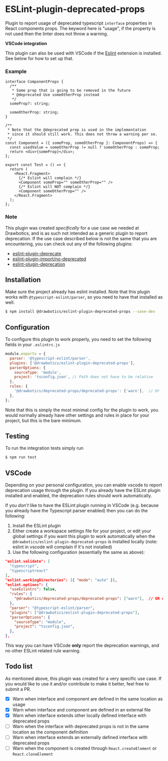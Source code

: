 # ESLint-plugin-deprecated-props

Plugin to report usage of deprecated typescript `interface` properties in React components props. The keyword here is "usage", if the property is not used then the linter does not throw a warning.

**VSCode integration**

This plugin can also be used with VSCode if the [Eslint](https://github.com/microsoft/vscode-eslint) extension is installed. See below for how to set up that.

### Example
```tsx
interface ComponentProps {
  /**
   * Some prop that is going to be removed in the future
   * @deprecated Use someOtherProp instead
   */
  someProp?: string;

  someOtherProp: string;
}

/**
 * Note that the @deprecated prop is used in the implementation
 * since it should still work. This does not throw a warning per se.
 */
const Component = ({ someProp, someOtherProp }: ComponentProps) => {
  const usedValue = someOtherProp != null ? someOtherProp : someProp;
  return <div>{someProp}</div>;
};

export const Test = () => {
  return (
    <React.Fragment>
      {/* Eslint will complain */}
      <Component someProp="" someOtherProp="" /> 
      {/* Eslint will NOT complain */}
      <Component someOtherProp="" />
    </React.Fragment>
  );
};
```

### Note
This plugin was created _specifically_ for a use case we needed at Drawbotics, and is as such not intended as a generic plugin to report deprecation. If the use case described below is not the same that you are encountering, you can check out any of the following plugins:
- [eslint-plugin-deprecate](https://github.com/AlexMost/eslint-plugin-deprecate)
- [eslint-plugin-import/no-deprecated](https://github.com/benmosher/eslint-plugin-import/blob/master/docs/rules/no-deprecated.md)
- [eslint-plugin-deprecation](https://github.com/gund/eslint-plugin-deprecation)


## Installation
Make sure the project already has eslint installed. Note that this plugin works with `@typescript-eslint/parser`, so you need to have that installed as well.
```bash
$ npm install @drawbotics/eslint-plugin-deprecated-props --save-dev
```

## Configuration
To configure this plugin to work properly, you need to set the following fields in your `.eslintrc.js`
```js
module.exports = {
  parser: '@typescript-eslint/parser',
  plugins: ['@drawbotics/eslint-plugin-deprecated-props'],
  parserOptions: {
    sourceType: 'module',
    project: 'tsconfig.json', // Path does not have to be relative
  },
  rules: {
    '@drawbotics/deprecated-props/deprecated-props': ['warn'],  // Or 'error'
  },
};
```
Note that this is simply the most minimal config for the plugin to work, you would normally already have other settings and rules in place for your project, but this is the bare minimum.

## Testing
To run the integration tests simply run
```bash
$ npm run test
```

## VSCode
Depending on your personal configuration, you can enable vscode to report deprecation usage through the plugin. If you already have the ESLint plugin installed and enabled, the deprecation rules should work automatically.

If you _don't_ like to have the ESLint plugin running in VSCode (e.g. because you already have the Typescript parser enabled) then you can do the following:
1. Install the ESLint plugin
2. Either create a workspace settings file for your project, or edit your global settings if you want this plugin to work automatically when the `@drawbotics/eslint-plugin-deprecated-props` is installed locally (note: eslint in vscode will complain if it's not installed)
3. Use the following configuration (essentially the same as above):
```json
"eslint.validate": [
  "typescript",
  "typescriptreact"
],
"eslint.workingDirectories": [{ "mode": "auto" }],
"eslint.options": {
  "useEslintrc": false,
  "rules": {
    "@drawbotics/deprecated-props/deprecated-props": ["warn"],  // OR error
  },
  "parser": "@typescript-eslint/parser",
  "plugins": ["@drawbotics/eslint-plugin-deprecated-props"],
  "parserOptions": {
    "sourceType": "module",
    "project": "tsconfig.json",
  },
},
```
This way you can have VSCode **only** report the deprecation warnings, and no other ESLint related rule warning.

## Todo list
As mentioned above, this plugin was created for a very specific use case. If you would like to use it and/or contribute to make it better, feel free to submit a PR.

- [x] Warn when interface and component are defined in the same location as usage
- [x] Warn when interface and component are defined in an external file
- [x] Warn when interface extends other locally defined interface with deprecated props
- [ ] Warn when the interface with deprecated props is not in the same location as the component definition
- [ ] Warn when interface extends an externally defined interface with deprecated props
- [ ] Warn when the component is created through `React.createElement` or `React.cloneElement`